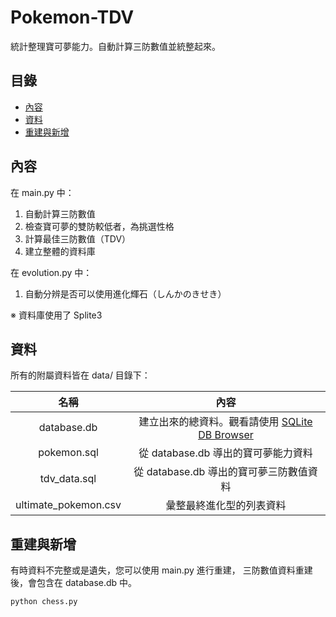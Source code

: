 # Pokemon-TDV
統計整理寶可夢能力。自動計算三防數值並統整起來。

## 目錄
* [內容](#內容)
* [資料](#資料)
* [重建與新增](#重建與新增)

## 內容
在 main.py 中：
1. 自動計算三防數值
2. 檢查寶可夢的雙防較低者，為挑選性格
3. 計算最佳三防數值（TDV）
4. 建立整體的資料庫

在 evolution.py 中：
1. 自動分辨是否可以使用進化輝石（しんかのきせき）

※ 資料庫使用了 Splite3

## 資料
所有的附屬資料皆在 data/ 目錄下：

|名稱|內容|
|:-:|:-:|
|database.db|建立出來的總資料。觀看請使用 [SQLite DB Browser](http://sqlitebrowser.org/)|
|pokemon.sql|從 database.db 導出的寶可夢能力資料|
|tdv_data.sql|從 database.db 導出的寶可夢三防數值資料|
|ultimate_pokemon.csv|彙整最終進化型的列表資料|

## 重建與新增
有時資料不完整或是遺失，您可以使用 main.py 進行重建，
三防數值資料重建後，會包含在 database.db 中。

    python chess.py
